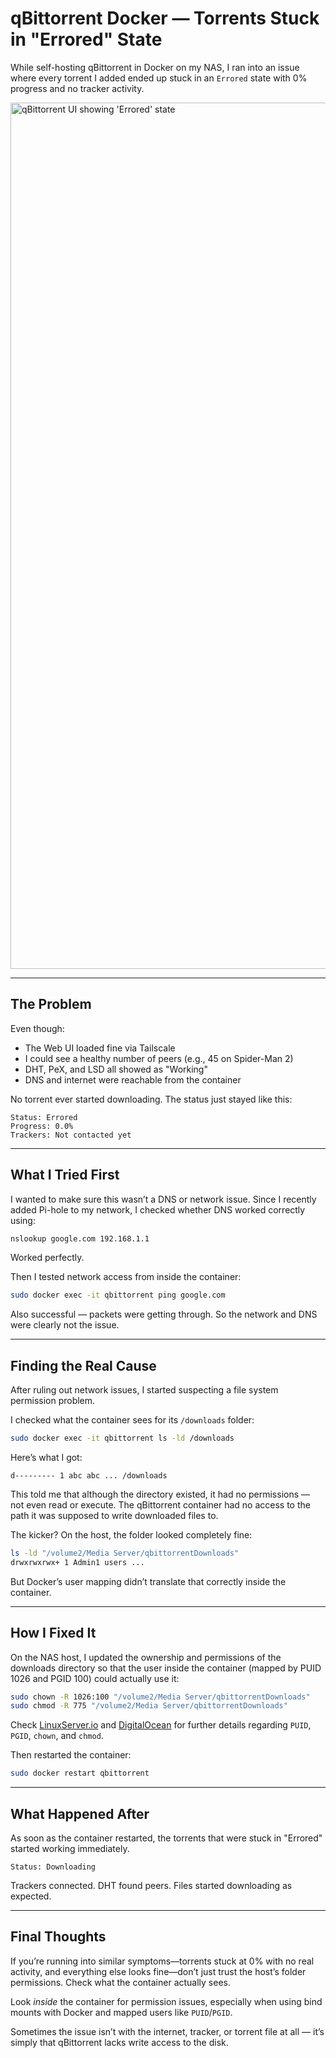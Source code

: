 # qBittorrent Docker — Torrents Stuck in "Errored" State

While self-hosting qBittorrent in Docker on my NAS, I ran into an issue where every torrent I added ended up stuck in an `Errored` state with 0% progress and no tracker activity.

<img width="1386" alt="qBittorrent UI showing 'Errored' state" src="https://github.com/user-attachments/assets/32712a31-4175-4752-973f-72e08dd8f66d" />

---

## The Problem

Even though:
- The Web UI loaded fine via Tailscale
- I could see a healthy number of peers (e.g., 45 on Spider-Man 2)
- DHT, PeX, and LSD all showed as "Working"
- DNS and internet were reachable from the container

No torrent ever started downloading. The status just stayed like this:

```
Status: Errored
Progress: 0.0%
Trackers: Not contacted yet
```

---

## What I Tried First

I wanted to make sure this wasn’t a DNS or network issue. Since I recently added Pi-hole to my network, I checked whether DNS worked correctly using:

```bash
nslookup google.com 192.168.1.1
```

Worked perfectly.

Then I tested network access from inside the container:

```bash
sudo docker exec -it qbittorrent ping google.com
```

Also successful — packets were getting through. So the network and DNS were clearly not the issue.

---

## Finding the Real Cause

After ruling out network issues, I started suspecting a file system permission problem.

I checked what the container sees for its `/downloads` folder:

```bash
sudo docker exec -it qbittorrent ls -ld /downloads
```

Here’s what I got:

```
d--------- 1 abc abc ... /downloads
```

This told me that although the directory existed, it had no permissions — not even read or execute. The qBittorrent container had no access to the path it was supposed to write downloaded files to.

The kicker? On the host, the folder looked completely fine:

```bash
ls -ld "/volume2/Media Server/qbittorrentDownloads"
drwxrwxrwx+ 1 Admin1 users ...
```

But Docker’s user mapping didn’t translate that correctly inside the container.

---

## How I Fixed It

On the NAS host, I updated the ownership and permissions of the downloads directory so that the user inside the container (mapped by PUID 1026 and PGID 100) could actually use it:
```bash
sudo chown -R 1026:100 "/volume2/Media Server/qbittorrentDownloads"
sudo chmod -R 775 "/volume2/Media Server/qbittorrentDownloads"
```
Check [LinuxServer.io](https://docs.linuxserver.io/general/understanding-puid-and-pgid/) and [DigitalOcean](https://www.digitalocean.com/community/tutorials/how-to-set-permissions-linux) for further details regarding `PUID`, `PGID`, `chown`, and `chmod`.

Then restarted the container:

```bash
sudo docker restart qbittorrent
```

---

## What Happened After

As soon as the container restarted, the torrents that were stuck in "Errored" started working immediately.

```
Status: Downloading
```

Trackers connected. DHT found peers. Files started downloading as expected.

---

## Final Thoughts

If you’re running into similar symptoms—torrents stuck at 0% with no real activity, and everything else looks fine—don’t just trust the host’s folder permissions. Check what the container actually sees.

Look *inside* the container for permission issues, especially when using bind mounts with Docker and mapped users like `PUID`/`PGID`.

Sometimes the issue isn’t with the internet, tracker, or torrent file at all — it’s simply that qBittorrent lacks write access to the disk.

